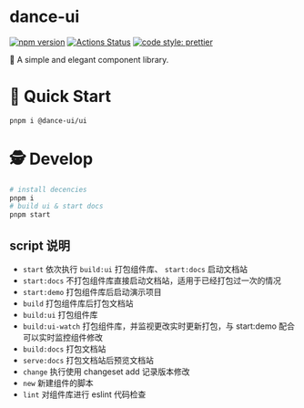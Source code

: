 # dance-ui

[![npm version](https://img.shields.io/npm/v/@dance-ui/ui/latest.svg)](https://www.npmjs.com/package/@dance-ui/ui)
[![Actions Status](https://github.com/dancing-team/dance-ui/actions/workflows/release.yml/badge.svg)](https://github.com/dancing-team/dance-ui)
[![code style: prettier](https://img.shields.io/badge/code_style-prettier-ff69b4.svg?style=flat-square)](https://github.com/prettier/prettier)

🌸 A simple and elegant component library.

# 🍨 Quick Start

```bash
pnpm i @dance-ui/ui
```

# 🕵 Develop

```bash
# install decencies
pnpm i
# build ui & start docs
pnpm start
```

## script 说明

- `start` 依次执行 `build:ui` 打包组件库、 `start:docs` 启动文档站
- `start:docs` 不打包组件库直接启动文档站，适用于已经打包过一次的情况
- `start:demo` 打包组件库后启动演示项目
- `build` 打包组件库后打包文档站
- `build:ui` 打包组件库
- `build:ui-watch` 打包组件库，并监视更改实时更新打包，与 start:demo 配合可以实时监控组件修改
- `build:docs` 打包文档站
- `serve:docs` 打包文档站后预览文档站
- `change` 执行使用 changeset add 记录版本修改
- `new` 新建组件的脚本
- `lint` 对组件库进行 eslint 代码检查

